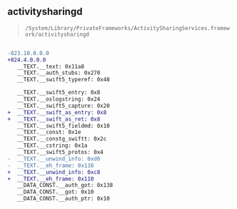 ## activitysharingd

> `/System/Library/PrivateFrameworks/ActivitySharingServices.framework/activitysharingd`

```diff

-823.10.0.0.0
+824.4.0.0.0
   __TEXT.__text: 0x11a8
   __TEXT.__auth_stubs: 0x270
   __TEXT.__swift5_typeref: 0x48

   __TEXT.__swift5_entry: 0x8
   __TEXT.__oslogstring: 0x24
   __TEXT.__swift5_capture: 0x20
+  __TEXT.__swift_as_entry: 0x8
+  __TEXT.__swift_as_ret: 0x8
   __TEXT.__swift5_fieldmd: 0x10
   __TEXT.__const: 0x1e
   __TEXT.__constg_swiftt: 0x2c
   __TEXT.__cstring: 0x1a
   __TEXT.__swift5_protos: 0x4
-  __TEXT.__unwind_info: 0xd0
-  __TEXT.__eh_frame: 0x138
+  __TEXT.__unwind_info: 0xc8
+  __TEXT.__eh_frame: 0x110
   __DATA_CONST.__auth_got: 0x138
   __DATA_CONST.__got: 0x10
   __DATA_CONST.__auth_ptr: 0x10

```
